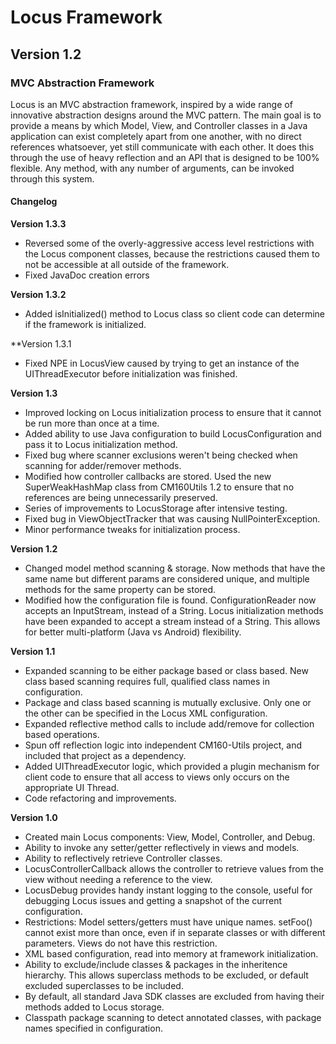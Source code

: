 # **Locus Framework**
## **Version 1.2**

### MVC Abstraction Framework

Locus is an MVC abstraction framework, inspired by a wide range of innovative abstraction designs around the MVC pattern. The main goal is to provide a means by which Model, View, and Controller classes in a Java application can exist completely apart from one another, with no direct references whatsoever, yet still communicate with each other. It does this through the use of heavy reflection and an API that is designed to be 100% flexible. Any method, with any number of arguments, can be invoked through this system.

#### Changelog

**Version 1.3.3**
+ Reversed some of the overly-aggressive access level restrictions with the Locus component classes, because the restrictions caused them to not be accessible at all outside of the framework.
+ Fixed JavaDoc creation errors

**Version 1.3.2**
+ Added isInitialized() method to Locus class so client code can determine if the framework is initialized.

**Version 1.3.1
+ Fixed NPE in LocusView caused by trying to get an instance of the UIThreadExecutor before initialization was finished.

**Version 1.3**
+ Improved locking on Locus initialization process to ensure that it cannot be run more than once at a time.
+ Added ability to use Java configuration to build LocusConfiguration and pass it to Locus initialization method.
+ Fixed bug where scanner exclusions weren't being checked when scanning for adder/remover methods.
+ Modified how controller callbacks are stored. Used the new SuperWeakHashMap class from CM160Utils 1.2 to ensure that no references are being unnecessarily preserved.
+ Series of improvements to LocusStorage after intensive testing.
+ Fixed bug in ViewObjectTracker that was causing NullPointerException.
+ Minor performance tweaks for initialization process.

**Version 1.2**
+ Changed model method scanning & storage. Now methods that have the same name but different params are considered unique, and multiple methods for the same property can be stored.
+ Modified how the configuration file is found. ConfigurationReader now accepts an InputStream, instead of a String. Locus initialization methods have been expanded to accept a stream instead of a String. This allows for better multi-platform (Java vs Android) flexibility.

**Version 1.1**
+ Expanded scanning to be either package based or class based. New class based scanning requires full, qualified class names in configuration.
+ Package and class based scanning is mutually exclusive. Only one or the other can be specified in the Locus XML configuration.
+ Expanded reflective method calls to include add/remove for collection based operations.
+ Spun off reflection logic into independent CM160-Utils project, and included that project as a dependency.
+ Added UIThreadExecutor logic, which provided a plugin mechanism for client code to ensure that all access to views only occurs on the appropriate UI Thread.
+ Code refactoring and improvements.

**Version 1.0**
+ Created main Locus components: View, Model, Controller, and Debug.
+ Ability to invoke any setter/getter reflectively in views and models.
+ Ability to reflectively retrieve Controller classes.
+ LocusControllerCallback allows the controller to retrieve values from the view without needing a reference to the view.
+ LocusDebug provides handy instant logging to the console, useful for debugging Locus issues and getting a snapshot of the current configuration.
+ Restrictions: Model setters/getters must have unique names. setFoo() cannot exist more than once, even if in separate classes or with different parameters. Views do not have this restriction.
+ XML based configuration, read into memory at framework initialization.
+ Ability to exclude/include classes & packages in the inheritence hierarchy. This allows superclass methods to be excluded, or default excluded superclasses to be included.
+ By default, all standard Java SDK classes are excluded from having their methods added to Locus storage.
+ Classpath package scanning to detect annotated classes, with package names specified in configuration.
